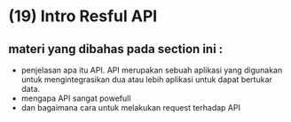 # (19) Intro Resful API

## materi yang dibahas pada section ini :
  - penjelasan apa itu API. API merupakan sebuah aplikasi yang digunakan untuk mengintegrasikan dua atau lebih aplikasi untuk dapat bertukar data.
  - mengapa API sangat powefull 
  - dan bagaimana cara untuk melakukan request terhadap API

